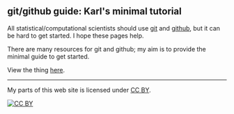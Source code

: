 ## git/github guide: Karl's minimal tutorial

All statistical/computational scientists should use
[git](http://git-scm.com) and [github](http://github.com), but it can be
hard to get started.  I hope these pages help.

There are many resources for git and github; my aim is to provide the
minimal guide to get started.

View the thing [here](http://kbroman.github.io/github_tutorial).

---

My parts of this web site is licensed under
[CC BY](http://creativecommons.org/licenses/by/3.0/).

[![CC BY](http://i.creativecommons.org/l/by/3.0/88x31.png)](http://creativecommons.org/licenses/by/3.0/)
